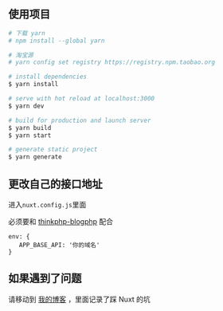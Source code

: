 ## 使用项目

```bash
# 下载 yarn
# npm install --global yarn

# 淘宝源
# yarn config set registry https://registry.npm.taobao.org

# install dependencies
$ yarn install

# serve with hot reload at localhost:3000
$ yarn dev

# build for production and launch server
$ yarn build
$ yarn start

# generate static project
$ yarn generate
```

## 更改自己的接口地址

进入`nuxt.config.js`里面

必须要和 [thinkphp-blogphp](https://github.com/Haiwar/thinkphp-blogphp) 配合

```
env: {
   APP_BASE_API: '你的域名'
}
```

## 如果遇到了问题

请移动到 [我的博客](http://blog.musclewiki.cn/search/nuxt) ，里面记录了踩 Nuxt 的坑
